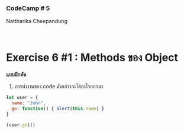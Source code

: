 ### CodeCamp # 5 <br>
Nattharika Cheepandung <br>
<br>
<br>

# Exercise 6 #1 : Methods ของ Object

**แบบฝึกหัด** 

1. การทำงานของ code ดังกล่าวจะได้อะไรออกมา

```javascript
let user = {
  name: "John",
  go: function() { alert(this.name) }
}

(user.go)()
```